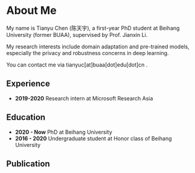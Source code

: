 # About Me

My name is Tianyu Chen (陈天宇), a first-year PhD student at Beihang University (former BUAA), supervised by Prof. Jianxin Li. 

My research interests include domain adaptation and pre-trained models, especially the privacy and robustness concerns in deep learning.

You can contact me via tianyuc[at]buaa[dot]edu[dot]cn .

## Experience

- **2019-2020** Research intern at Microsoft Research Asia

## Education

- **2020 - Now**  PhD at Beihang University
- **2016 - 2020** Undergraduate student at Honor class of Beihang University

## Publication

